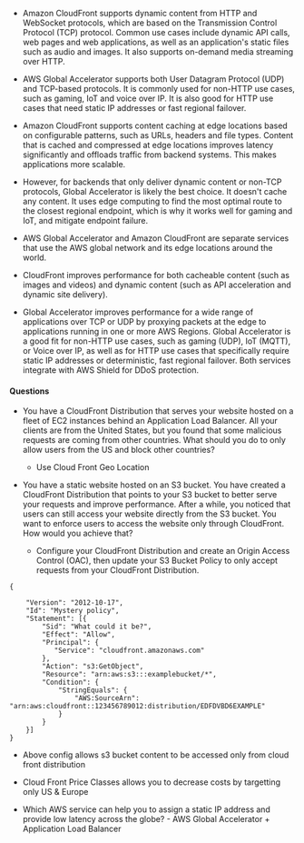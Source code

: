 * Amazon CloudFront supports dynamic content from HTTP and WebSocket protocols, which are based on the Transmission Control Protocol (TCP) protocol. 
Common use cases include dynamic API calls, web pages and web applications, as well as an application's static files such as audio and images. It also supports on-demand media streaming over HTTP.


* AWS Global Accelerator supports both User Datagram Protocol (UDP) and TCP-based protocols. 
It is commonly used for non-HTTP use cases, such as gaming, IoT and voice over IP. 
It is also good for HTTP use cases that need static IP addresses or fast regional failover.


* Amazon CloudFront supports content caching at edge locations based on configurable patterns, such as URLs, headers and file types. 
Content that is cached and compressed at edge locations improves latency significantly and offloads traffic from backend systems. 
This makes applications more scalable.

* However, for backends that only deliver dynamic content or non-TCP protocols, Global Accelerator is likely the best choice. 
It doesn't cache any content. It uses edge computing to find the most optimal route to the closest regional endpoint, which is why it 
works well for gaming and IoT, and mitigate endpoint failure.

* AWS Global Accelerator and Amazon CloudFront are separate services that use the AWS global network and its edge locations around the world. 

* CloudFront improves performance for both cacheable content (such as images and videos) and dynamic content (such as API acceleration and
dynamic site delivery).

* Global Accelerator improves performance for a wide range of applications over TCP or UDP by proxying packets at the edge 
to applications running in one or more AWS Regions. Global Accelerator is a good fit for non-HTTP use cases, such as gaming (UDP), IoT (MQTT), 
or Voice over IP, as well as for HTTP use cases that specifically require static IP addresses or deterministic, fast regional failover. 
Both services integrate with AWS Shield for DDoS protection.

#### Questions

* You have a CloudFront Distribution that serves your website hosted on a fleet of EC2 instances behind an Application Load Balancer. All your clients are from the United States, but you found that some malicious requests are coming from other countries. What should you do to only allow users from the US and block other countries?
   - Use Cloud Front Geo Location

* You have a static website hosted on an S3 bucket. You have created a CloudFront Distribution that points to your S3 bucket to better serve your requests and improve performance. After a while, you noticed that users can still access your website directly from the S3 bucket. You want to enforce users to access the website only through CloudFront. How would you achieve that?
    - Configure your CloudFront Distribution and create an Origin Access Control (OAC), then update your S3 Bucket Policy to only accept requests from your CloudFront   Distribution.

```
{

    "Version": "2012-10-17",
    "Id": "Mystery policy",
    "Statement": [{
        "Sid": "What could it be?",
        "Effect": "Allow",
        "Principal": {
           "Service": "cloudfront.amazonaws.com"
        },
        "Action": "s3:GetObject",
        "Resource": "arn:aws:s3:::examplebucket/*",
        "Condition": {
            "StringEquals": {
                "AWS:SourceArn": "arn:aws:cloudfront::123456789012:distribution/EDFDVBD6EXAMPLE"
            }
        }
    }]
}
```

* Above config allows s3 bucket content to be accessed only from cloud front distribution

* Cloud Front Price Classes allows you to decrease costs by targetting only US & Europe
* Which AWS service can help you to assign a static IP address and provide low latency across the globe? - AWS Global Accelerator + Application Load Balancer



